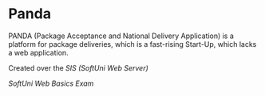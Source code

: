 # Panda
PANDA (Package Acceptance and National Delivery Application) is a platform for package deliveries, which is a fast-rising Start-Up, which lacks a web application.

Created over the *SIS (SoftUni Web Server)*

*SoftUni Web Basics Exam*
